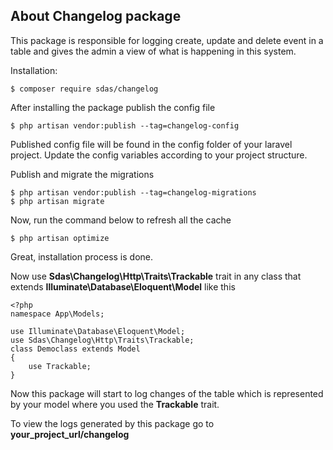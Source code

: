 ## About Changelog package
This package is responsible for logging create, update and delete event in a table and gives the admin a view of what is happening in this system. 

Installation:

    $ composer require sdas/changelog
    
After installing the package publish the config file

    $ php artisan vendor:publish --tag=changelog-config

Published config file will be found in the config folder of your laravel project. Update the config variables according to your project structure.

Publish and migrate the migrations

    $ php artisan vendor:publish --tag=changelog-migrations
    $ php artisan migrate

Now, run the command below to refresh all the cache

    $ php artisan optimize
    
Great, installation process is done.

Now use <b>Sdas\Changelog\Http\Traits\Trackable</b> trait in any class that extends <b>Illuminate\Database\Eloquent\Model</b> like this

    <?php
    namespace App\Models;

    use Illuminate\Database\Eloquent\Model;
    use Sdas\Changelog\Http\Traits\Trackable;
    class Democlass extends Model
    {
        use Trackable;
    }
    
Now this package will start to log changes of the table which is represented by your model where you used the <b>Trackable</b> trait.

To view the logs generated by this package go to <b>your_project_url/changelog</b>
